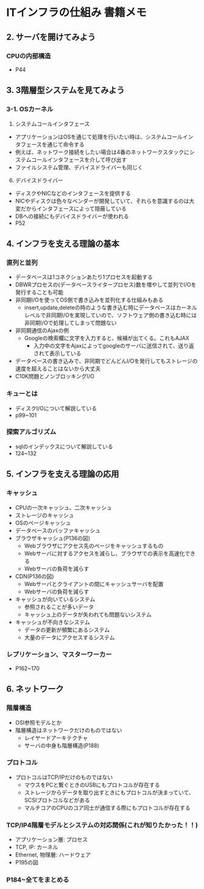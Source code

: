 # ITインフラの仕組み 書籍メモ

## 2. サーバを開けてみよう
### CPUの内部構造
- P44

## 3. 3階層型システムを見てみよう
### 3-1. OSカーネル
1. システムコールインタフェース
  - アプリケーションはOSを通じて処理を行いたい時は、システムコールインタフェースを通じて命令する
  - 例えば、ネットワーク接続をしたい場合は4番のネットワークスタックにシステムコールインタフェースを介して呼び出す
  - ファイルシステム管理、デバイスドライバーも同じく
6. デバイスドライバー
  - ディスクやNICなどのインタフェースを提供する
  - NICやディスクは色々なベンダーが開発していて、それらを意識するのは大変だからインタフェースによって隠蔽している
  - DBへの接続にもデバイスドライバーが使われる
- P52

## 4. インフラを支える理論の基本
### 直列と並列
- データベースは1コネクションあたり1プロセスを起動する
- DBWRプロセスの(データベースライタープロセス)数を増やして並列でI/Oを発行することも可能
- 非同期I/Oを使ってOS側で書き込みを並列化する仕組みもある
  - insert,update,deleteの時のような書き込む時にデータベースはカーネルレベルで非同期I/Oを実現していので、ソフトウェア側の書き込む時には非同期I/Oで処理してしまって問題ない
- 非同期通信のAjaxの例
  - Googleの検索欄に文字を入力すると、候補が出てくる。これもAJAX
    - 入力中の文字をAjaxによってgoogleのサーバに送信されて、送り返されて表示している
- データベースの書き込みで、非同期でどんどんI/Oを発行してもストレージの速度を超えることはないから大丈夫
- C10K問題とノンブロッキングI/O

### キューとは
- ディスクI/Oについて解説している
- p99~101

### 探索アルゴリズム
- sqlのインデックスについて解説している
- 124~132

## 5. インフラを支える理論の応用
### キャッシュ
- CPUの一次キャッシュ、二次キャッシュ
- ストレージのキャッシュ
- OSのページキャッシュ
- データベースのバッファキャッシュ
- ブラウザキャッシュ(P136の図)
  - Webブラウザにアクセス先のページをキャッシュするもの
  - Webサーバに対するアクセスを減らし、ブラウザでの表示を高速化できる
  - Webサーバの負荷を減らす
- CDN(P136の図)
  - Webサーバとクライアントの間にキャッシュサーバを配置
  - Webサーバの負荷を減らす
- キャッシュが向いているシステム
  - 参照されることが多いデータ
  - キャッシュ上のデータが失われても問題ないシステム
- キャッシュが不向きなシステム
  - データの更新が頻繁にあるシステム
  - 大量のデータにアクセスするシステム
### レプリケーション、マスターワーカー
- P162~170

## 6. ネットワーク
### 階層構造
- OSI参照モデルとか
- 階層構造はネットワークだけのものではない
  - レイヤードアーキテクチャ
  - サーバの中身も階層構造(P188)
### プロトコル
- プロトコルはTCP/IPだけのものではない
  - マウスをPCと繋ぐときのUSBにもプロトコルが存在する
  - ストレージからデータを取り出すときにもプロトコルが決まっていて、SCSIプロトコルなどがある
  - マルチコアのCPUのコア同士が通信する際にもプロトコルが存在する
### TCP/IP4階層モデルとシステムの対応関係(これが知りたかった！！)
- アプリケーション層: プロセス
- TCP, IP: カーネル
- Ethernet, 物理層: ハードウェア
- P195の図

### P184~全てをまとめる
